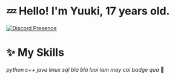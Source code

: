 # 💤 Hello! I'm Yuuki, 17 years old.
[![Discord Presence](https://lanyard.cnrad.dev/api/1159648179294322700?showDisplayName=true)](https://discord.com/users/1159648179294322700)

# ✨ My Skills
 *python c++ java linux sql bla bla luoi lam may cai badge qua* 🐧
